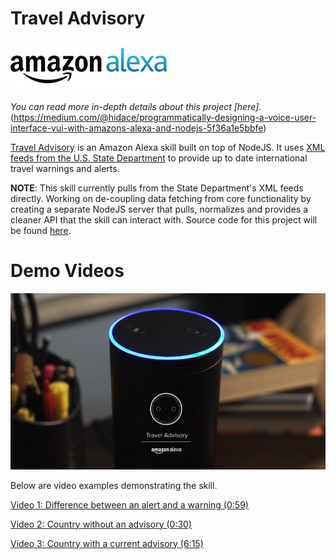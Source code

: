 # Travel Advisory

![Amazon Alexa logo](./docs/amazon_alexa_logo.jpg)

*You can read more in-depth details about this project [here].*(https://medium.com/@hidace/programmatically-designing-a-voice-user-interface-vui-with-amazons-alexa-and-nodejs-5f36a1e5bbfe)

[Travel Advisory](https://medium.com/@hidace/programmatically-designing-a-voice-user-interface-vui-with-amazons-alexa-and-nodejs-5f36a1e5bbfe) is an Amazon Alexa skill built on top of NodeJS. It uses [XML feeds from the U.S. State Department](https://www.state.gov/developer/) to provide up to date international travel warnings and alerts.

**NOTE**: This skill currently pulls from the State Department's XML feeds directly. Working on de-coupling data fetching from core functionality by creating a separate NodeJS server that pulls, normalizes and provides a cleaner API that the skill can interact with. Source code for this project will be found [here](https://github.com/hidace/alexa-travel-advisory-api).

# Demo Videos

![Demo video screenshot](./docs/video.png)

Below are video examples demonstrating the skill. 

[Video 1: Difference between an alert and a warning (0:59)](https://vimeo.com/220098425)

[Video 2: Country without an advisory (0:30)](https://vimeo.com/220097793)

[Video 3: Country with a current advisory (6:15)](https://vimeo.com/220102712)